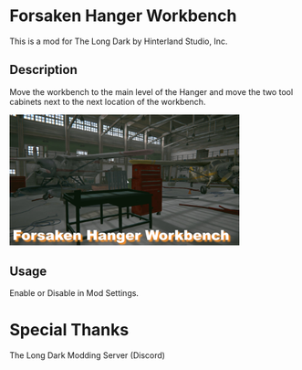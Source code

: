 # Forsaken Hanger Workbench		
This is a mod for The Long Dark by Hinterland Studio, Inc.

## Description
Move the workbench to the main level of the Hanger and move the two tool cabinets next to the next location of the workbench.

<img src="https://github.com/Phaedrus3/ModListJson/blob/main/FAHangerWorkbench.jpg" width="80%">


## Usage
Enable or Disable in Mod Settings.


# Special Thanks
The Long Dark Modding Server (Discord)
